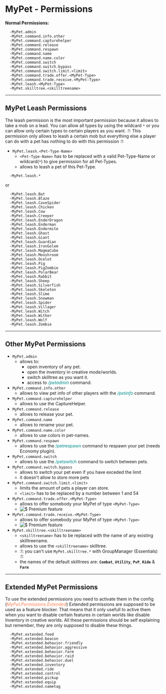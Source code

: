 # MyPet - Permissions

**Normal Permissions:**
~~~
  -MyPet.admin
  -MyPet.command.info.other
  -MyPet.command.capturehelper
  -MyPet.command.release
  -MyPet.command.respawn
  -MyPet.command.name
  -MyPet.command.name.color
  -MyPet.command.switch
  -MyPet.command.switch.bypass
  -MyPet.command.switch.limit.<limit>
  -MyPet.command.trade.offer.<MyPet-Type>
  -MyPet.command.trade.receive.<MyPet-Type>
  -MyPet.leash.<MyPet-Type>
  -MyPet.skilltree.<skilltreename>
~~~
----
## MyPet Leash Permissions

The leash permission is the most important permission because it allows to take a mob on a lead.
You can allow all types by using the wildcard `*` or you can allow only certain types to certain players as you want.
:!: This permission only allows to leash a certain mob but everything else a player can do with a pet has nothing to do with this permission :!:

* `MyPet.leash.<Pet-Type-Name>`
  * `<Pet-Type-Name>` has to be replaced with a valid Pet-Type-Name or wildcard(`*`) to give permission for all Pet-Types.
  * allows to leash a pet of this Pet-Type.

~~~
  -MyPet.leash.*
~~~
or
~~~
  -MyPet.leash.Bat
  -MyPet.leash.Blaze
  -MyPet.leash.CaveSpider
  -MyPet.leash.Chicken
  -MyPet.leash.Cow
  -MyPet.leash.Creeper
  -MyPet.leash.EnderDragon
  -MyPet.leash.Enderman
  -MyPet.leash.Endermite
  -MyPet.leash.Ghast
  -MyPet.leash.Giant
  -MyPet.leash.Guardian
  -MyPet.leash.IronGolem
  -MyPet.leash.MagmaCube
  -MyPet.leash.Mooshroom
  -MyPet.leash.Ocelot
  -MyPet.leash.Pig
  -MyPet.leash.PigZombie
  -MyPet.leash.PolarBear
  -MyPet.leash.Rabbit
  -MyPet.leash.Sheep
  -MyPet.leash.Silverfish
  -MyPet.leash.Skeleton
  -MyPet.leash.Slime
  -MyPet.leash.Snowman
  -MyPet.leash.Spider
  -MyPet.leash.Villager
  -MyPet.leash.Witch
  -MyPet.leash.Wither
  -MyPet.leash.Wolf
  -MyPet.leash.Zombie
~~~

----
## Other MyPet Permissions

*  `MyPet.admin`
    * allows to:
        * open inventory of any pet.
        * open the inventory in creative mode/worlds.
        * switch skilltree as you want it.
        * access to <font color="DarkCyan">_/petadmin_</font> command.
*  `MyPet.command.info.other`
     * allows to view pet info of other players with the <font color="DarkCyan">_/petinfo_</font> command.
*  `MyPet.command.capturehelper`
     * allows to use the CaptureHelper.
*  `MyPet.command.release`
     * allows to release your pet.
*  `MyPet.command.name`
     * allows to rename your pet.
*  `MyPet.command.name.color`
     * allows to use colors in pet-names.
*  `MyPet.command.respawn`
     * allows to use the <font color="DarkCyan">/petrespawn</font> command to respawn your pet (needs Economy plugin).
*  `MyPet.command.switch`
     * allows to use the <font color="DarkCyan">/petswitch</font> command to switch between pets.
*  `MyPet.command.switch.bypass`
     * allows to switch your pet even if you have exceded the limit
     * it doesn't allow to store more pets
*  `MyPet.command.switch.limit.<limit>`
     * limits the amount of pets a player can store.
     * `<limit>` has to be replaced by a number between 1 and 54
*  `MyPet.command.trade.offer.<MyPet-Type>`
     * allows to offer somebody your MyPet of type `<MyPet-Type>`
     * ![$](/wiki/images/premium.gif) Premium feature
*  `MyPet.command.trade.receive.<MyPet-Type>`
     * allows to offer somebody your MyPet of type `<MyPet-Type>`
     * ![$](/wiki/images/premium.gif) Premium feature
*  `MyPet.skilltree.<skilltreename>`
     * `<skilltreename>` has to be replaced with the name of any existing skilltreename.
     * allows to use the `<skilltreename>` skilltree.
     * :!: you can't use `MyPet.skilltree.*` with GroupManager (Essentials) :!:
     * the names of the default skilltrees are: **`Combat`**, **`Utility`**, **`PvP`**, **`Ride`** & **`Farm`**

----
## Extended MyPet Permissions

To use the extended permissions you need to activate them in the config (<font color="Coral">_MyPet.Permissions.Extended_</font>)
Extended permissions are supposed to be used as a feature blocker. That means that it only usefull to active them when you want to disable certain features in certain worlds like disable Inventory in creative worlds.
All these permissions should be self explaining but remember, they are only supposed to disable these things.
~~~
  -MyPet.extended.feed
  -MyPet.extended.beacon
  -MyPet.extended.behavior.friendly
  -MyPet.extended.behavior.aggressive
  -MyPet.extended.behavior.farm
  -MyPet.extended.behavior.raid
  -MyPet.extended.behavior.duel
  -MyPet.extended.inventory
  -MyPet.extended.ride
  -MyPet.extended.control
  -MyPet.extended.pickup
  -MyPet.extended.equip
  -MyPet.extended.nametag
~~~
